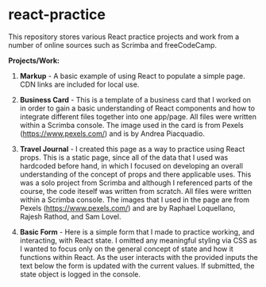 # react-practice
This repository stores various React practice projects and work from a number of online sources such as Scrimba and freeCodeCamp. 

**Projects/Work:**
1. **Markup** - A basic example of using React to populate a simple page. CDN links are included for local use.

2. **Business Card** - This is a template of a business card that I worked on in order to gain a basic understanding of React components and how to integrate different files together into one app/page. All files were written within a Scrimba console. The image used in the card is from Pexels (https://www.pexels.com/) and is by Andrea Piacquadio.

3. **Travel Journal** - I created this page as a way to practice using React props. This is a static page, since all of the data that I used was hardcoded before hand, in which I focused on developing an overall understanding of the concept of props and there applicable uses. This was a solo project from Scrimba and although I referenced parts of the course, the code iteself was written from scratch. All files were written within a Scrimba console. The images that I used in the page are from Pexels (https://www.pexels.com/) and are by Raphael Loquellano, Rajesh Rathod, and Sam Lovel.

4. **Basic Form** - Here is a simple form that I made to practice working, and interacting, with React state. I omitted any meaningful styling via CSS as I wanted to focus only on the general concept of state and how it functions within React. As the user interacts with the provided inputs the text below the form is updated with the current values. If submitted, the state object is logged in the console.    
